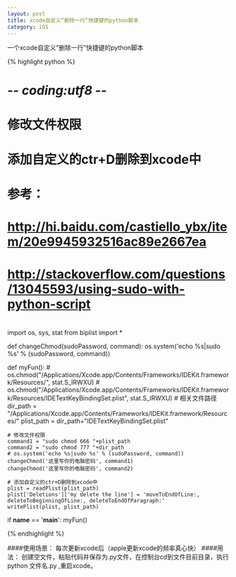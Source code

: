 ```yaml
---
layout: post
title: xcode自定义“删除一行”快捷键的python脚本
category: iOS
---
```


一个xcode自定义“删除一行”快捷键的python脚本

{% highlight python %}
# -*- coding:utf8 -*-
#
# 修改文件权限
# 添加自定义的ctr+D删除到xcode中
# 参考：
#   http://hi.baidu.com/castiello_ybx/item/20e9945932516ac89e2667ea
#   http://stackoverflow.com/questions/13045593/using-sudo-with-python-script
#

import os, sys, stat
from biplist import *

def changeChmod(sudoPassword, command):
    os.system('echo %s|sudo %s' % (sudoPassword, command))

def myFun():
    # os.chmod("/Applications/Xcode.app/Contents/Frameworks/IDEKit.framework/Resources/", stat.S_IRWXU)
    # os.chmod("/Applications/Xcode.app/Contents/Frameworks/IDEKit.framework/Resources/IDETextKeyBindingSet.plist", stat.S_IRWXU)
    # 相关文件路径
    dir_path = "/Applications/Xcode.app/Contents/Frameworks/IDEKit.framework/Resources/"
    plist_path = dir_path+"IDETextKeyBindingSet.plist"

    # 修改文件权限
    command1 = "sudo chmod 666 "+plist_path
    command2 = "sudo chmod 777 "+dir_path
    # os.system('echo %s|sudo %s' % (sudoPassword, command))
    changeChmod('这里写你的电脑密码', command1)
    changeChmod('这里写你的电脑密码', command2)

    # 添加自定义的ctr+D删除到xcode中
    plist = readPlist(plist_path)
    plist['Deletions']['my delete the line'] = 'moveToEndOfLine:, deleteToBeginningOfLine:, deleteToEndOfParagraph:'
    writePlist(plist, plist_path)

if __name__ == '__main__':
    myFun()

{% endhighlight %}

####使用场景：
每次更新xcode后（apple更新xcode的频率真心快）
####用法：
创建空文件，粘贴代码并保存为.py文件，在控制台cd到文件目前目录，执行 python 文件名.py ,重启xcode。
